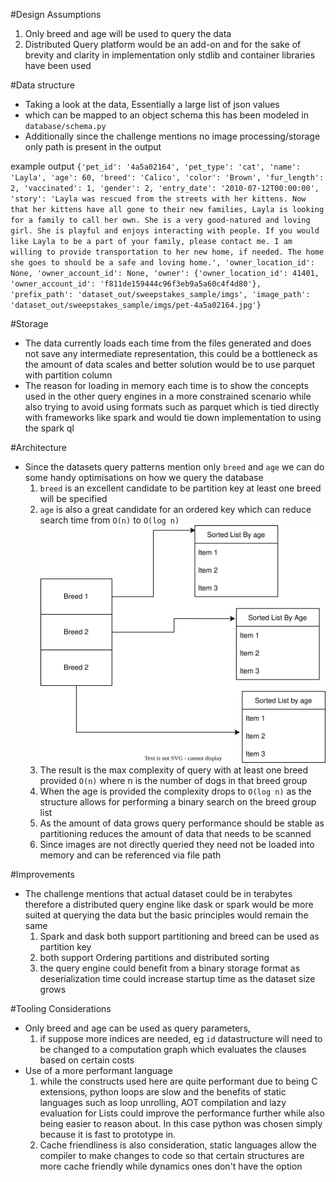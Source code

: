 #Design Assumptions
1. Only breed and age will be used to query the data
2. Distributed Query platform would be an add-on and for the sake of brevity and clarity in implementation only stdlib and container libraries have been used


#Data structure
- Taking a look at the data, Essentially a large list of json values
- which can be mapped to an object schema this has been modeled in `database/schema.py`
- Additionally since the challenge mentions no image processing/storage only path is present in the output

example output
`{'pet_id': '4a5a02164', 'pet_type': 'cat', 'name': 'Layla', 'age': 60, 'breed': 'Calico', 'color': 'Brown', 'fur_length': 2, 'vaccinated': 1, 'gender': 2, 'entry_date': '2010-07-12T00:00:00', 'story': 'Layla was rescued from the streets with her kittens. Now that her kittens have all gone to their new families, Layla is looking for a family to call her own. She is a very good-natured and loving girl. She is playful and enjoys interacting with people. If you would like Layla to be a part of your family, please contact me. I am willing to provide transportation to her new home, if needed. The home she goes to should be a safe and loving home.', 'owner_location_id': None, 'owner_account_id': None, 'owner': {'owner_location_id': 41401, 'owner_account_id': 'f811de159444c96f3eb9a5a60c4f4d80'}, 'prefix_path': 'dataset_out/sweepstakes_sample/imgs', 'image_path': 'dataset_out/sweepstakes_sample/imgs/pet-4a5a02164.jpg'}`

#Storage
- The data currently loads each time from the files generated and does not save any intermediate representation, this could be a bottleneck as the amount of data scales and better solution would be to use parquet with partition column
- The reason for loading in memory each time is to show the concepts used in the other query engines in a more constrained scenario while also trying to avoid using formats such as parquet which is tied directly with frameworks like spark and would tie down implementation to using the spark ql

#Architecture
- Since the datasets query patterns mention only `breed` and `age` we can do some handy optimisations on how we query the database
  1. `breed` is an excellent candidate to be partition key at least one breed will be specified
  2. `age` is also a great candidate for an ordered key which can reduce search time from `O(n)` to `O(log n)` <img src="./ds.svg">
  3. The result is the max complexity of query with at least one breed provided `O(n)` where n is the number of dogs in that breed group
  4. When the age is provided the complexity drops to `O(log n)` as the structure allows for performing a binary search on the breed group list
  5. As the amount of data grows query performance should be stable as partitioning reduces the amount of data that needs to be scanned
  6. Since images are not directly queried they need not be loaded into memory and can be referenced via file path

#Improvements
- The challenge mentions that actual dataset could be in terabytes therefore a distributed query engine like dask or spark would be more suited at querying the data but the basic principles would remain the same
  1. Spark and dask both support partitioning and breed can be used as partition key
  2. both support Ordering partitions and distributed sorting
  3. the query engine could benefit from a binary storage format as deserialization time could increase startup time as the dataset size grows

#Tooling Considerations 
- Only breed and age can be used as query parameters, 
  1. if suppose more indices are needed, eg `id` datastructure will need to be changed to a computation graph which evaluates the clauses based on certain costs 
- Use of a more performant language
  1. while the constructs used here are quite performant due to being C extensions, python loops are slow and the benefits of static languages such as loop unrolling, AOT compilation and lazy evaluation for Lists could improve the performance further while also being easier to reason about. In this case python was chosen simply because it is fast to prototype in.
  2. Cache friendliness is also consideration, static languages allow the compiler to make changes to code so that certain structures are more cache friendly while dynamics ones don't have the option




